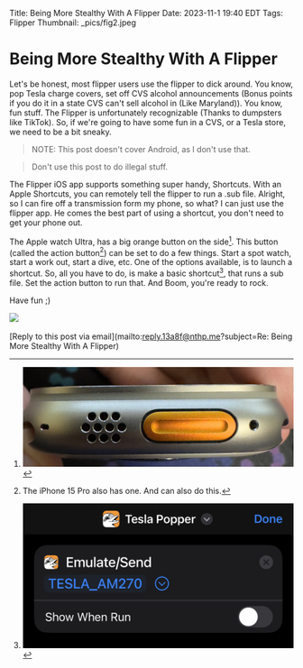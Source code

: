 Title: Being More Stealthy With A Flipper
Date: 2023-11-1 19:40 EDT
Tags: Flipper
Thumbnail: _pics/fig2.jpeg

# Being More Stealthy With A Flipper

Let's be honest, most flipper users use the flipper to dick around. You know, pop Tesla charge covers, set off CVS alcohol announcements (Bonus points if you do it in a state CVS can't sell alcohol in (Like Maryland)). You know, fun stuff. The Flipper is unfortunately recognizable (Thanks to dumpsters like TikTok). So, if we're going to have some fun in a CVS, or a Tesla store, we need to be a bit sneaky.

> NOTE: This post doesn't cover Android, as I don't use that.

> Don't use this post to do illegal stuff.

The Flipper iOS app supports something super handy, Shortcuts. With an Apple Shortcuts, you can remotely tell the flipper to run a .sub file. Alright, so I can fire off a transmission form my phone, so what? I can just use the flipper app. He comes the best part of using a shortcut, you don't need to get your phone out.

The Apple watch Ultra, has a big orange button on the side[^1]. This button (called the action button[^2]) can be set to do a few things. Start a spot watch, start a work out, start a dive, etc. One of the options available, is to launch a shortcut. So, all you have to do, is make a basic shortcut[^3], that runs a sub file. Set the action button to run that. And Boom, you're ready to rock.

Have fun ;)

![](_pics/gif1.gif)

[Reply to this post via email](mailto:reply.13a8f@nthp.me?subject=Re: Being More Stealthy With A Flipper)


[^1]: ![](_pics/fig1.jpg)
[^2]: The iPhone 15 Pro also has one. And can also do this.
[^3]: ![](_pics/fig2.jpeg)

